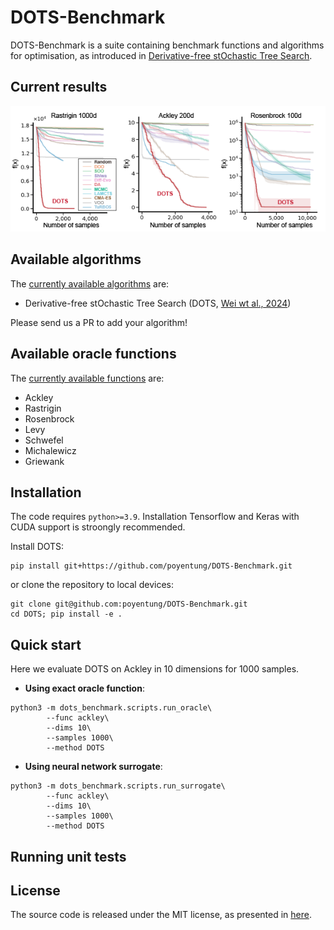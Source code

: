 # DOTS-Benchmark

DOTS-Benchmark is a suite containing benchmark functions and algorithms for optimisation, as introduced in [Derivative-free stOchastic Tree Search](https://arxiv.org/abs/2404.04062).

## Current results

![Result table](dots_benchmark/results/benchmark.png)

## Available algorithms

The [currently available algorithms](dots_benchmark/algorithms.py) are:

* Derivative-free stOchastic Tree Search (DOTS, [Wei wt al., 2024](https://arxiv.org/abs/2404.04062))

Please send us a PR to add your algorithm!

## Available oracle functions

The [currently available functions](dots_benchmark/functions.py) are:

* Ackley
* Rastrigin
* Rosenbrock
* Levy
* Schwefel
* Michalewicz
* Griewank

## Installation

The code requires `python>=3.9`. Installation Tensorflow and Keras with CUDA support is stroongly recommended.

Install DOTS:

```
pip install git+https://github.com/poyentung/DOTS-Benchmark.git
```

or clone the repository to local devices:

```
git clone git@github.com:poyentung/DOTS-Benchmark.git
cd DOTS; pip install -e .
```

## Quick start

Here we evaluate DOTS on Ackley in 10 dimensions for 1000 samples.

- **Using exact oracle function**: 
```
python3 -m dots_benchmark.scripts.run_oracle\
        --func ackley\
        --dims 10\
        --samples 1000\
        --method DOTS
```


- **Using neural network surrogate**: 
```
python3 -m dots_benchmark.scripts.run_surrogate\
        --func ackley\
        --dims 10\
        --samples 1000\
        --method DOTS
```

## Running unit tests

## License

The source code is released under the MIT license, as presented in [here](LICENSE).